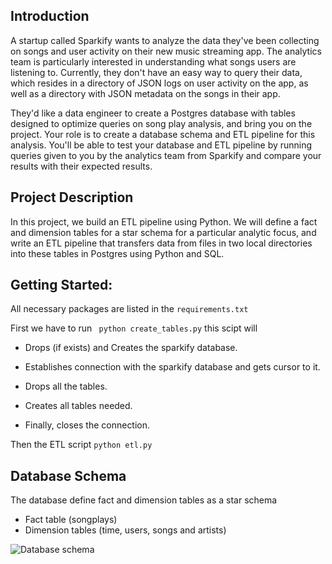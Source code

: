 ## Introduction
A startup called Sparkify wants to analyze the data they've been collecting on songs and user activity on their new music streaming app. The analytics team is particularly interested in understanding what songs users are listening to. Currently, they don't have an easy way to query their data, which resides in a directory of JSON logs on user activity on the app, as well as a directory with JSON metadata on the songs in their app.

They'd like a data engineer to create a Postgres database with tables designed to optimize queries on song play analysis, and bring you on the project. Your role is to create a database schema and ETL pipeline for this analysis. You'll be able to test your database and ETL pipeline by running queries given to you by the analytics team from Sparkify and compare your results with their expected results.

## Project Description
In this project, we build an ETL pipeline using Python. We will define a fact and dimension tables for a star schema for a particular analytic focus, and write an ETL pipeline that transfers data from files in two local directories into these tables in Postgres using Python and SQL.


## Getting Started:

All necessary packages are listed in the ```requirements.txt```

First we have to run
``` python create_tables.py```
this scipt will
- Drops (if exists) and Creates the sparkify database.

- Establishes connection with the sparkify database and gets
    cursor to it.

- Drops all the tables.

- Creates all tables needed.

- Finally, closes the connection.

Then the ETL script ```python etl.py```

## Database Schema

The database define fact and dimension tables as a star schema
- Fact table (songplays)
- Dimension tables (time, users, songs and artists)

![Database schema](schema.png)
